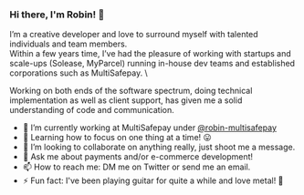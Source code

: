 ### Hi there, I'm Robin! 👋

I’m a creative developer and love to surround myself with talented individuals and team members.\
Within a few years time, I’ve had the pleasure of working with startups and scale-ups (Solease, MyParcel) running in-house dev teams and established corporations such as MultiSafepay. \

Working on both ends of the software spectrum, doing technical implementation as well as client support, has given me a solid understanding of code and communication.

- 🔭 I’m currently working at MultiSafepay under [@robin-multisafepay](https://github.com/robin-multisafepay)
- 🌱 Learning how to focus on one thing at a time! 😛
- 👯 I’m looking to collaborate on anything really, just shoot me a message.
- 💬 Ask me about payments and/or e-commerce development!
- 📫 How to reach me: DM me on Twitter or send me an email.
- ⚡ Fun fact: I've been playing guitar for quite a while and love metal! 🎸
